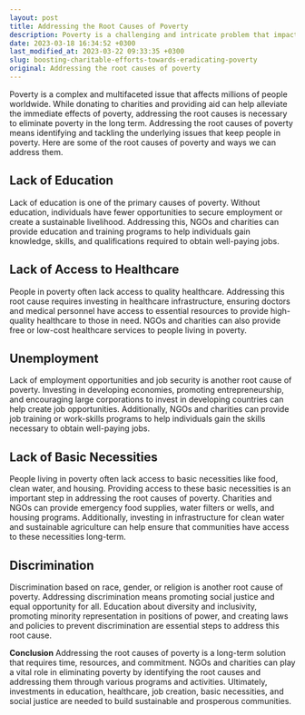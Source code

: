```yaml
---
layout: post
title: Addressing the Root Causes of Poverty
description: Poverty is a challenging and intricate problem that impacts numerous individuals worldwide. Although offering contributions to non-profit organizations and providing assistance can decrease the immediate impact of poverty, it is vital to address the fundamental causes to eradicate poverty eventually. This involves identifying and resolving the underlying problems that sustain poverty. Below are some essential factors contributing to poverty and solutions on how to tackle them.
date: 2023-03-18 16:34:52 +0300
last_modified_at: 2023-03-22 09:33:35 +0300
slug: boosting-charitable-efforts-towards-eradicating-poverty
original: Addressing the root causes of poverty
---
```

Poverty is a complex and multifaceted issue that affects millions of people worldwide. While donating to charities and providing aid can help alleviate the immediate effects of poverty, addressing the root causes is necessary to eliminate poverty in the long term. Addressing the root causes of poverty means identifying and tackling the underlying issues that keep people in poverty. Here are some of the root causes of poverty and ways we can address them.

## Lack of Education

Lack of education is one of the primary causes of poverty. Without education, individuals have fewer opportunities to secure employment or create a sustainable livelihood. Addressing this, NGOs and charities can provide education and training programs to help individuals gain knowledge, skills, and qualifications required to obtain well-paying jobs.

## Lack of Access to Healthcare

People in poverty often lack access to quality healthcare. Addressing this root cause requires investing in healthcare infrastructure, ensuring doctors and medical personnel have access to essential resources to provide high-quality healthcare to those in need. NGOs and charities can also provide free or low-cost healthcare services to people living in poverty.

## Unemployment

Lack of employment opportunities and job security is another root cause of poverty. Investing in developing economies, promoting entrepreneurship, and encouraging large corporations to invest in developing countries can help create job opportunities. Additionally, NGOs and charities can provide job training or work-skills programs to help individuals gain the skills necessary to obtain well-paying jobs.

## Lack of Basic Necessities

People living in poverty often lack access to basic necessities like food, clean water, and housing. Providing access to these basic necessities is an important step in addressing the root causes of poverty. Charities and NGOs can provide emergency food supplies, water filters or wells, and housing programs. Additionally, investing in infrastructure for clean water and sustainable agriculture can help ensure that communities have access to these necessities long-term.

## Discrimination

Discrimination based on race, gender, or religion is another root cause of poverty. Addressing discrimination means promoting social justice and equal opportunity for all. Education about diversity and inclusivity, promoting minority representation in positions of power, and creating laws and policies to prevent discrimination are essential steps to address this root cause.

**Conclusion**
Addressing the root causes of poverty is a long-term solution that requires time, resources, and commitment. NGOs and charities can play a vital role in eliminating poverty by identifying the root causes and addressing them through various programs and activities. Ultimately, investments in education, healthcare, job creation, basic necessities, and social justice are needed to build sustainable and prosperous communities.
